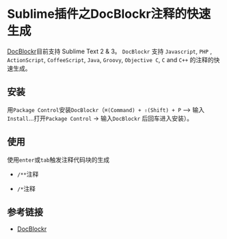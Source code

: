 # Sublime插件之DocBlockr注释的快速生成

[DocBlockr](https://github.com/spadgos/sublime-jsdocs)目前支持 Sublime Text 2 & 3。 `DocBlockr` 支持 `Javascript`, `PHP`
, `ActionScript`, `CoffeeScript`, `Java`, `Groovy`, `Objective C`, `C` and `C++` 的注释的快速生成。

## 安装

用`Package Control`安装`DocBlockr`（`⌘(Command) + ⇧(Shift) + P` –> 输入 `Install`…打开`Package Control` -> 输入`DocBlockr`
后回车进入安装）。

## 使用

使用`enter`或`tab`触发注释代码块的生成

* `/**`注释


* `/*`注释

## 参考链接

* [DocBlockr](https://nicesu.gitbooks.io/sublime-text-guide/content/plug-in/docblockr.html)
